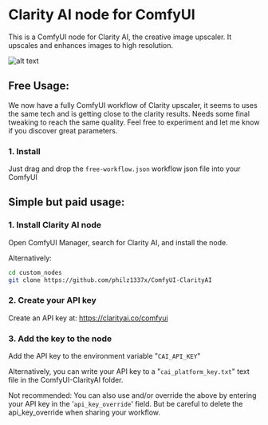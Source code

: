 # Clarity AI node for ComfyUI

This is a ComfyUI node for Clarity AI, the creative image upscaler. It upscales and enhances images to high resolution.

![alt text](dog_example.png)

## Free Usage:

We now have a fully ComfyUI workflow of Clarity upscaler, it seems to uses the same tech and is getting close to the clarity results. Needs some final tweaking to reach the same quality.
Feel free to experiment and let me know if you discover great parameters.

### 1. Install

Just drag and drop the `free-workflow.json` workflow json file into your ComfyUI

## Simple but paid usage:

### 1. Install Clarity AI node

Open ComfyUI Manager, search for Clarity AI, and install the node.

Alternatively:

```bash
cd custom_nodes
git clone https://github.com/philz1337x/ComfyUI-ClarityAI
```

### 2. Create your API key

Create an API key at: https://clarityai.co/comfyui

### 3. Add the key to the node

Add the API key to the environment variable "`CAI_API_KEY`"

Alternatively, you can write your API key to a "`cai_platform_key.txt`" text file in the ComfyUI-ClarityAI folder.

Not recommended: You can also use and/or override the above by entering your API key in the '`api_key_override`' field. But be careful to delete the api_key_override when sharing your workflow.

<!--
A) Drag and drop this image, with the workflow inside, into ComfyUI and install missing nodes. -->
<!-- ![alt text](workflow_inside.png) -->
